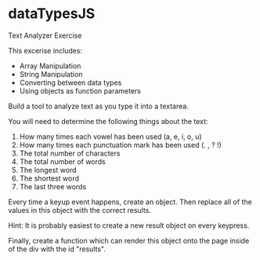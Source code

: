 # dataTypesJS
Text Analyzer Exercise

This excerise includes:
- Array Manipulation
- String Manipulation
- Converting between data types
- Using objects as function parameters

Build a tool to analyze text as you type it into a textarea.

You will need to determine the following things about the text:

1. How many times each vowel has been used (a, e, i, o, u)
2. How many times each punctuation mark has been used (. , ? !)
3. The total number of characters
4. The total number of words
5. The longest word
6. The shortest word
7. The last three words

Every time a keyup event happens, create an object. 
Then replace all of the values in this object with the correct results.

Hint: It is probably easiest to create a new result object on every keypress.

Finally, create a function which can render this object onto the page inside of the div with the id "results".